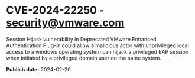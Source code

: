# CVE-2024-22250 - security@vmware.com

Session Hijack vulnerability in Deprecated VMware Enhanced Authentication Plug-in could allow a malicious actor with unprivileged local access to a windows operating system can hijack a privileged EAP session when initiated by a privileged domain user on the same system.

**Publish date:** 2024-02-20
